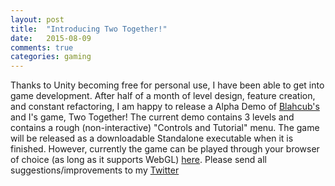 ```yaml
---
layout: post
title:  "Introducing Two Together!"
date:   2015-08-09
comments: true
categories: gaming
---
```

Thanks to Unity becoming free for personal use, I have been able to get into game development.
After half of a month of level design, feature creation, and constant refactoring, I am happy to release
a Alpha Demo of <a href="https://www.youtube.com/user/Blahcub">Blahcub's</a> and I's game, Two Together!
The current demo contains 3 levels and contains a rough (non-interactive) "Controls and Tutorial" menu.
The game will be released as a downloadable Standalone executable when it is finished. However, currently
the game can be played through your browser of choice (as long as it supports WebGL) 
<a href="http://podshot.github.io/TwoTogether/demo/">here</a>. Please send all suggestions/improvements to my
<a href="https://twitter.com/Podshot_">Twitter</a>